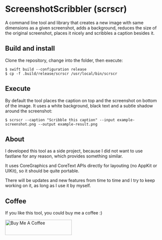 # ScreenshotScribbler (scrscr)

A command line tool and library that creates a new image with same dimensions as a given screenshot, adds a background, reduces the size of the original screenshot, places it nicely and scribbles a caption besides it.

## Build and install

Clone the repository, change into the folder, then execute:

```
$ swift build --configuration release
$ cp -f .build/release/scrscr /usr/local/bin/scrscr
```

## Execute

By default the tool places the caption on top and the screenshot on bottom of the image. It uses a white background, black text and a subtle shadow around the screenshot:

```
$ scrscr --caption "Scribble this caption" --input example-screenshot.png --output example-result.png
```

## About

I developed this tool as a side project, because I did not want to use fastlane for any reason, which provides something similar.

It uses CoreGraphics and CoreText APIs directly for layouting (no AppKit or UIKit), so it should be quite portable.

There will be updates and new features from time to time and I try to keep working on it, as long as I use it by myself.

## Coffee

If you like this tool, you could buy me a coffee :)

<a href="https://www.buymeacoffee.com/goeldner" target="_blank"><img src="https://cdn.buymeacoffee.com/buttons/default-orange.png" alt="Buy Me A Coffee" height="50" width="217"></a>
